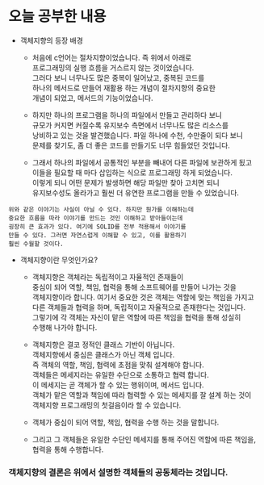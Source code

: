 # 오늘 공부한 내용
* 객체지향의 등장 배경     
  * 처음에 c언어는 절차지향이었습니다. 즉 위에서 아래로   
  프로그래밍의 실행 흐름을 거스르지 않는 것이었습니다.    
  그러다 보니 너무나도 많은 중복이 일어났고, 중복된 코드를     
  하나의 메서드로 만들어 재활용 하는 개념이 절차지향의 중요한   
  개념이 되었고, 메서드의 기능이었습니다.    
  
  * 하지만 하나의 프로그램을 하나의 파일에서 만들고 관리하다 보니    
  규모가 커지면 커질수록 유지보수 측면에서 너무나도 많은 리소스를    
  낭비하고 있는 것을 발견했습니다. 파일 하나에 수천, 수만줄이 되다 보니    
  문제를 찾기도, 좀 더 좋은 코드를 만들기도 너무 힘들었던 것입니다.     
  
  * 그래서 하나의 파일에서 공통적인 부분을 빼내어 다른 파일에 보관하게 됬고    
  이들을 필요할 때 마다 삽입하는 식으로 프로그래밍 하게 되었습니다.  
  이렇게 되니 어떤 문제가 발생하면 해당 파일만 찾아 고치면 되니    
  유지보수성도 올라가고 훨씬 더 유연한 프로그램을 만들 수 있었습니다.
```
위와 같은 이야기는 사실이 아닐 수 있다. 하지만 뭔가를 이해하는데    
중요한 흐름을 따라 이야기를 만드는 것인 이해하고 받아들이는데   
굉장히 큰 효과가 있다. 여기에 SOLID를 전부 적용해서 이야기를    
만들 수 있다. 그러면 자연스럽게 이해할 수 있고, 이를 활용하기     
훨씬 수월할 것이다.
```

* 객체지향이란 무엇인가요?     
  * 객체지향은 객체라는 독립적이고 자율적인 존재들이     
  중심이 되어 역할, 책임, 협력을 통해 소프트웨어를 만들어 나가는 것을     
  객체지향이라 합니다. 여기서 중요한 것은 객체는 역할에 맞는 책임을 가지고        
  다른 객체들과 협력을 하며, 독립적이고 자율적으로 존재한다는 것입니다.        
  그렇기에 각 객체는 자신이 맡은 역할에 따른 책임을 협력을 통해 성실히      
  수행해 나가야 합니다.        
  
  * 객체지향은 결코 정적인 클래스 기반이 아닙니다.        
  객체지향에서 중심은 클래스가 아닌 객체 입니다.        
  즉 객체의 역할, 책임, 협력에 초점을 맞춰 설계해야 합니다.      
  객체들은 메세지라는 유일한 수단으로 소통하고 협력 합니다.       
  이 메세지는 곧 객체가 할 수 있는 행위이며, 메서드 입니다.       
  객체가 맡은 역할과 책임에 따라 협력할 수 있는 메세지를 잘 설계 하는 것이      
  객체지향 프로그래밍의 첫걸음이라 할 수 있습니다.      
  
  * 객체가 중심이 되어 역할, 책임, 협력을 수행 하는 것을 말합니다.         
  * 그리고 그 객체들은 유일한 수단인 메세지를 통해 주어진 역할에 따른 책임을,      
  협력을 통해 수행합니다.      
  
### 객체지향의 결론은 위에서 설명한 객체들의 공동체라는 것입니다. 
